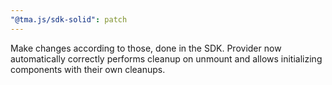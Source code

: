 ```yaml
---
"@tma.js/sdk-solid": patch
---
```


Make changes according to those, done in the SDK. Provider now automatically correctly performs cleanup on unmount and allows initializing components with their own cleanups.
